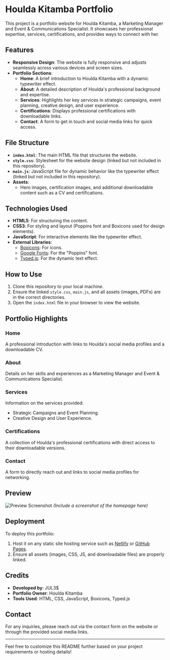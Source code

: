 # Houlda Kitamba Portfolio

This project is a portfolio website for Houlda Kitamba, a Marketing Manager and Event & Communications Specialist. It showcases her professional expertise, services, certifications, and provides ways to connect with her.

## Features

- **Responsive Design**: The website is fully responsive and adjusts seamlessly across various devices and screen sizes.
- **Portfolio Sections**:
  - **Home**: A brief introduction to Houlda Kitamba with a dynamic typewriter effect.
  - **About**: A detailed description of Houlda's professional background and expertise.
  - **Services**: Highlights her key services in strategic campaigns, event planning, creative design, and user experience.
  - **Certifications**: Displays professional certifications with downloadable links.
  - **Contact**: A form to get in touch and social media links for quick access.

## File Structure

- **`index.html`**: The main HTML file that structures the website.
- **`style.css`**: Stylesheet for the website design (linked but not included in this repository).
- **`main.js`**: JavaScript file for dynamic behavior like the typewriter effect (linked but not included in this repository).
- **Assets**:
  - Hero images, certification images, and additional downloadable content such as a CV and certifications.

## Technologies Used

- **HTML5**: For structuring the content.
- **CSS3**: For styling and layout (Poppins font and Boxicons used for design elements).
- **JavaScript**: For interactive elements like the typewriter effect.
- **External Libraries**:
  - [Boxicons](https://boxicons.com/): For icons.
  - [Google Fonts](https://fonts.google.com/): For the "Poppins" font.
  - [Typed.js](https://github.com/mattboldt/typed.js/): For the dynamic text effect.

## How to Use

1. Clone this repository to your local machine.
2. Ensure the linked `style.css`, `main.js`, and all assets (images, PDFs) are in the correct directories.
3. Open the `index.html` file in your browser to view the website.

## Portfolio Highlights

### Home
A professional introduction with links to Houlda's social media profiles and a downloadable CV.

### About
Details on her skills and experiences as a Marketing Manager and Event & Communications Specialist.

### Services
Information on the services provided:
- Strategic Campaigns and Event Planning.
- Creative Design and User Experience.

### Certifications
A collection of Houlda's professional certifications with direct access to their downloadable versions.

### Contact
A form to directly reach out and links to social media profiles for networking.

## Preview

![Preview Screenshot](./houlda-kitamba_portfolio_Screenshot.JPG) *(Include a screenshot of the homepage here)*

## Deployment

To deploy this portfolio:
1. Host it on any static site hosting service such as [Netlify](https://www.netlify.com/) or [GitHub Pages](https://pages.github.com/).
2. Ensure all assets (images, CSS, JS, and downloadable files) are properly linked.

## Credits

- **Developed by**: JUL3$
- **Portfolio Owner**: Houlda Kitamba
- **Tools Used**: HTML, CSS, JavaScript, Boxicons, Typed.js

## Contact

For any inquiries, please reach out via the contact form on the website or through the provided social media links.

---

Feel free to customize this README further based on your project requirements or hosting details!
